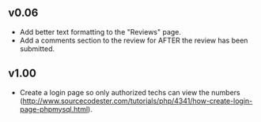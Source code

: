 v0.06
-----

 - Add better text formatting to the "Reviews" page.
 - Add a comments section to the review for AFTER the review has been submitted.
 
v1.00
-----
 
 - Create a login page so only authorized techs can view the numbers (http://www.sourcecodester.com/tutorials/php/4341/how-create-login-page-phpmysql.html).
